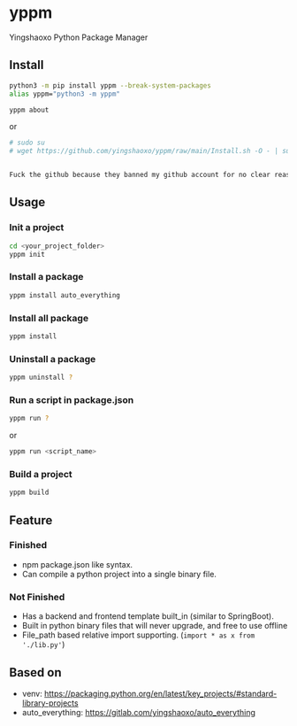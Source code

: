 # yppm
Yingshaoxo Python Package Manager

## Install
```bash
python3 -m pip install yppm --break-system-packages
alias yppm="python3 -m yppm"

yppm about
```

or

```bash
# sudo su
# wget https://github.com/yingshaoxo/yppm/raw/main/Install.sh -O - | sudo bash


Fuck the github because they banned my github account for no clear reason, when you visit "https://github.com/yingshaoxo/yppm", you'll only see 404 page.
```

## Usage
### Init a project
```bash
cd <your_project_folder>
yppm init
```

### Install a package
```bash
yppm install auto_everything
```

### Install all package
```bash
yppm install
```

### Uninstall a package
```bash
yppm uninstall ?
```

### Run a script in package.json
```bash
yppm run ?
```

or 

```bash
yppm run <script_name>
```

### Build a project
```bash
yppm build
```

## Feature
### Finished
* npm package.json like syntax.
* Can compile a python project into a single binary file.
### Not Finished
* Has a backend and frontend template built_in (similar to SpringBoot).
* Built in python binary files that will never upgrade, and free to use offline
* File_path based relative import supporting. (`import * as x from './lib.py'`)

## Based on
* venv: https://packaging.python.org/en/latest/key_projects/#standard-library-projects
* auto_everything: https://gitlab.com/yingshaoxo/auto_everything
